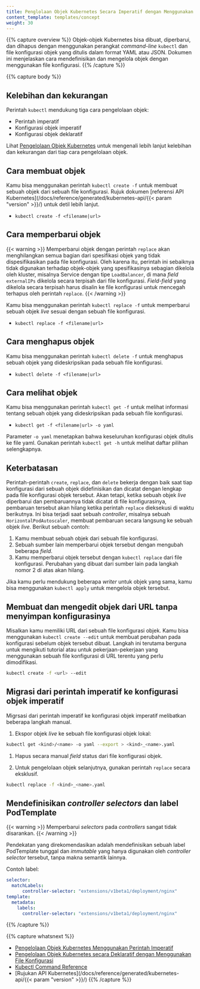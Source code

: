 ```yaml
---
title: Penglolaan Objek Kubernetes Secara Imperatif dengan Menggunakan File Konfigurasi
content_template: templates/concept
weight: 30
---
```


{{% capture overview %}}
Objek-objek Kubernetes bisa dibuat, diperbarui, dan dihapus dengan menggunakan perangkat *command-line* `kubectl` dan file konfigurasi objek yang ditulis dalam format YAML atau JSON. Dokumen ini menjelaskan cara mendefinisikan dan mengelola objek dengan menggunakan file konfigurasi.
{{% /capture %}}

{{% capture body %}}

## Kelebihan dan kekurangan

Perintah `kubectl` mendukung tiga cara pengelolaan objek:

* Perintah imperatif
* Konfigurasi objek imperatif
* Konfigurasi objek deklaratif

Lihat [Pengelolaan Objek Kubernetes](/id/docs/concepts/overview/object-management-kubectl/overview/) untuk mengenali lebih lanjut kelebihan dan kekurangan dari tiap cara pengelolaan objek.

## Cara membuat objek

Kamu bisa menggunakan perintah `kubectl create -f` untuk membuat sebuah objek dari sebuah file konfigurasi. Rujuk dokumen [referensi API Kubernetes](/docs/reference/generated/kubernetes-api/{{< param "version" >}}/) untuk detil lebih lanjut.

- `kubectl create -f <filename|url>`

## Cara memperbarui objek

{{< warning >}}
Memperbarui objek dengan perintah `replace` akan menghilangkan semua bagian dari spesifikasi objek yang tidak dispesifikasikan pada file konfigurasi. Oleh karena itu, perintah ini sebaiknya tidak digunakan terhadap objek-objek yang spesifikasinya sebagian dikelola oleh kluster, misalnya Service dengan tipe `LoadBalancer`, di mana *field* `externalIPs` dikelola secara terpisah dari file konfigurasi. *Field-field* yang dikelola secara terpisah harus disalin ke file konfigurasi untuk mencegah terhapus oleh perintah `replace`.
{{< /warning >}}

Kamu bisa menggunakan perintah `kubectl replace -f` untuk memperbarui sebuah objek *live* sesuai dengan sebuah file konfigurasi.

- `kubectl replace -f <filename|url>`

## Cara menghapus objek

Kamu bisa menggunakan perintah `kubectl delete -f` untuk menghapus sebuah objek yang dideskripsikan pada sebuah file konfigurasi.

- `kubectl delete -f <filename|url>`

## Cara melihat objek

Kamu bisa menggunakan perintah `kubectl get -f` untuk melihat informasi tentang sebuah objek yang dideskripsikan pada sebuah file konfigurasi.

- `kubectl get -f <filename|url> -o yaml`

Parameter `-o yaml` menetapkan bahwa keseluruhan konfigurasi objek ditulis ke file yaml. Gunakan perintah `kubectl get -h` untuk melihat daftar pilihan selengkapnya.

## Keterbatasan

Perintah-perintah `create`, `replace`, dan `delete` bekerja dengan baik saat tiap konfigurasi dari sebuah objek didefinisikan dan dicatat dengan lengkap pada file konfigurasi objek tersebut. Akan tetapi, ketika sebuah objek *live* diperbarui dan pembaruannya tidak dicatat di file konfigurasinya, pembaruan tersebut akan hilang ketika perintah `replace` dieksekusi di waktu berikutnya. Ini bisa terjadi saat sebuah *controller*, misalnya sebuah `HorizontalPodAutoscaler`, membuat pembaruan secara langsung ke sebuah objek *live*. Berikut sebuah contoh:

1. Kamu membuat sebuah objek dari sebuah file konfigurasi.
1. Sebuah sumber lain memperbarui objek tersebut dengan mengubah beberapa *field*.
1. Kamu memperbarui objek tersebut dengan `kubectl replace` dari file konfigurasi. Perubahan yang dibuat dari sumber lain pada langkah nomor 2 di atas akan hilang.

Jika kamu perlu mendukung beberapa *writer* untuk objek yang sama, kamu bisa menggunakan `kubectl apply` untuk mengelola objek tersebut.

## Membuat dan mengedit objek dari URL tanpa menyimpan konfigurasinya

Misalkan kamu memiliki URL dari sebuah file konfigurasi objek. Kamu bisa menggunakan `kubectl create --edit` untuk membuat perubahan pada konfigurasi sebelum objek tersebut dibuat. Langkah ini terutama berguna untuk mengikuti tutorial atau untuk pekerjaan-pekerjaan yang menggunakan sebuah file konfigurasi di URL terentu yang perlu dimodifikasi.

```sh
kubectl create -f <url> --edit
```

## Migrasi dari perintah imperatif ke konfigurasi objek imperatif

Migrsasi dari perintah imperatif ke konfigurasi objek imperatif melibatkan beberapa langkah manual.

1. Ekspor objek *live* ke sebuah file konfigurasi objek lokal:
```sh
kubectl get <kind>/<name> -o yaml --export > <kind>_<name>.yaml
```

1. Hapus secara manual *field* status dari file konfigurasi objek.

1. Untuk pengelolaan objek selanjutnya, gunakan perintah `replace` secara eksklusif.
```sh
kubectl replace -f <kind>_<name>.yaml
```

## Mendefinisikan *controller selectors* dan label PodTemplate

{{< warning >}}
Memperbarui *selectors* pada *controllers* sangat tidak disarankan.
{{< /warning >}}

Pendekatan yang direkomendasikan adalah mendefinisikan sebuah label PodTemplate tunggal dan *immutable* yang hanya digunakan oleh *controller selector* tersebut, tanpa makna semantik lainnya.

Contoh label:

```yaml
selector:
  matchLabels:
      controller-selector: "extensions/v1beta1/deployment/nginx"
template:
  metadata:
    labels:
      controller-selector: "extensions/v1beta1/deployment/nginx"
```

{{% /capture %}}

{{% capture whatsnext %}}
- [Pengelolaan Objek Kubernetes Menggunakan Perintah Imperatif](/docs/concepts/overview/object-management-kubectl/imperative-command/)
- [Pengelolaan Objek Kubernetes secara Deklaratif dengan Menggunakan File Konfigurasi](/docs/concepts/overview/object-management-kubectl/declarative-config/)
- [Kubectl Command Reference](/docs/reference/generated/kubectl/kubectl/)
- [Rujukan API Kubernetes](/docs/reference/generated/kubernetes-api/{{< param "version" >}}/)
{{% /capture %}}


